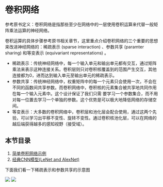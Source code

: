 # 卷积网络

参考原书定义：卷积网络是指那些至少在网络中的一层使用卷积运算来代替一般矩阵乘法运算的神经网络。

卷积运算的具体步骤参考原书相关章节，这里重点介绍卷积网络的三个重要的思想来改进神经网络的：稀疏表示 (sparse interaction) 、参数共享 (paramter sharing) 和等变表示 (equivariant representations) 。

+ 稀疏表示：传统神经网络中，每一个输入单元和输出单元都有交互，通过矩阵乘法来表示这种连接关系。卷积层则只对卷积核覆盖到的范围产生交互，其他连接都为0，进而达到输入单元至输出单元的稀疏表示。
+ 参数共享：传统神经网络中，权重矩阵中的每一个元素只会使用一次，不会在不同的函数间共享参数。而卷积网络中，卷积核的元素集合被共享地共同作用在每一个输入元素中。这个设计保证了我们只需
要学习一个参数集合，而不用对每一位置去学习一个单独的参数。这个优势是可以极大地降低网络的存储空间。
+ 等变表示：大多数的卷积网络中，卷积层和池化层会配合使用，通过这两个先验，可以学习出平移不变性、旋转不变性。通过卷积核池化层，可以在网络的越后端获得越多的感知视野（接受域）。


## 本节目录
1. [简单卷积网络示例](简单卷积网络.md)
1. [经典CNN模型(LeNet and AlexNet)](卷积网络进阶.ipynb)


下面我们看一下稀疏表示和参数共享的示意图

<img src="img/sparse-representation.png"/>

<img src="img/share-weight.png"/>
